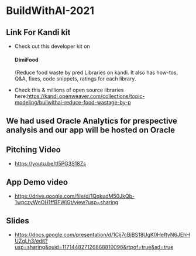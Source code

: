 # BuildWithAI-2021

<h2> Link For Kandi kit </h2>

- Check out this developer kit on <h4> DimiFood </h4>(Reduce food waste by pred Libraries on kandi. It also has how-tos, Q&A, fixes, code snippets, ratings for each library. 

 - Check this & millions of open source libraries here:https://kandi.openweaver.com/collections/topic-modeling/builwithai-reduce-food-wastage-by-p

## We had used Oracle Analytics for prespective analysis and our app will be hosted on Oracle

##  Pitching Video 
- https://youtu.be/tl5PG3S18Zs

## App Demo video 
- https://drive.google.com/file/d/1QqkudM50JkQb-1wpczyWnOH1ffBFWlGt/view?usp=sharing

## Slides 
- https://docs.google.com/presentation/d/1Cij7cBjBS18UgK0HeftyN6JEhHUZgLh3/edit?usp=sharing&ouid=117144827126868810096&rtpof=true&sd=true
